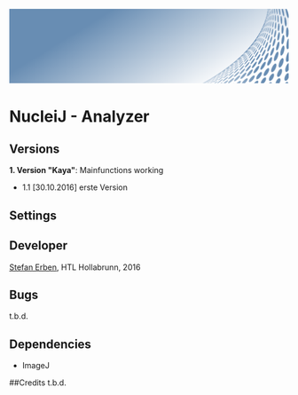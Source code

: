 ![NJAnalyzer_Banner](/images/Banner.png)

# NucleiJ - Analyzer

## Versions

**1. Version "Kaya"**: Mainfunctions working
* 1.1  [30.10.2016] erste Version

## Settings



## Developer
[Stefan Erben](https://www.xing.com/profile/Stefan_Erben4), HTL Hollabrunn, 2016

## Bugs
t.b.d.

## Dependencies
* ImageJ

##Credits
t.b.d.

